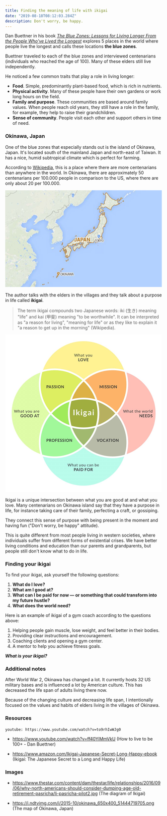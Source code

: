 ```yaml
---
title: Finding the meaning of life with ikigai
date: "2019-08-18T08:12:03.284Z"
description: Don't worry, be happy.
---
```


Dan Buettner in his book _[The Blue Zones: Lessons for Living Longer From the People Who've Lived the Longest](https://www.amazon.com/Blue-Zones-Lessons-Living-Longest/dp/1426207557)_ explores 5 places in the world where people live the longest and calls these locations **the blue zones**.

Buettner traveled to each of the blue zones and interviewed centenarians (individuals who reached the age of 100). Many of these elders still live independently.

He noticed a few common traits that play a role in living longer:

- **Food**. Simple, predominantly plant-based food, which is rich in nutrients.
- **Physical activity**. Many of these people have their own gardens or work long hours on the field.
- **Family and purpose**. These communities are based around family values. When people reach old years, they still have a role in the family, for example, they help to raise their grandchildren.
- **Sense of community**. People visit each other and support others in time of need.

### Okinawa, Japan

One of the blue zones that especially stands out is the island of Okinawa, Japan. It's located south of the mainland Japan and north-east of Taiwan. It has a nice, humid subtropical climate which is perfect for farming.

According to [Wikipedia](https://en.wikipedia.org/wiki/Centenarian), this is a place where there are more centenarians than anywhere in the world. In Okinawa, there are approximately 50 centenarians per 100.000 people in comparison to the US, where there are only about 20 per 100.000.

![Okinawa map](./okinawa-map.jpg)

The author talks with the elders in the villages and they talk about a purpose in life called **ikigai**.

> The term ikigai compounds two Japanese words: iki (生き) meaning "life" and kai (甲斐) meaning "to be worthwhile". It can be interpreted as "a reason for living", "meaning for life" or as they like to explain it "a reason to get up in the morning" (Wikipedia).

![Ikigai diagram](./ikigai-diagram.jpg)

Ikigai is a unique intersection between what you are good at and what you love. Many centenarians on Okinawa island say that they have a purpose in life, for instance taking care of their family, perfecting a craft, or gossiping.

They connect this sense of purpose with being present in the moment and having fun ("Don't worry, be happy" attitude).

This is quite different from most people living in western societies, where individuals suffer from different forms of existential crises. We have better living conditions and education than our parents and grandparents, but people still don't know what to do in life.

### Finding your ikigai

To find your ikigai, ask yourself the following questions:

1. **What do I love?**
2. **What am I good at?**
3. **What can I be paid for now — or something that could transform into my future hustle?**
4. **What does the world need?**

Here is an example of ikigai of a gym coach according to the questions above:

1. Helping people gain muscle, lose weight, and feel better in their bodies.
2. Providing clear instructions and encouragement.
3. Coaching clients and opening a gym center.
4. A mentor to help you achieve fitness goals.

**_What is your ikigai?_**

### Additional notes

After World War 2, Okinawa has changed a lot. It currently hosts 32 US military bases and is influenced a lot by American culture. This has decreased the life span of adults living there now.

Because of the changing culture and decreasing life span, I intentionally focused on the values and habits of elders living in the villages of Okinawa.

### Resources

`youtube: https://www.youtube.com/watch?v=to9rhIwWJg0`

- https://www.youtube.com/watch?v=ff40YiMmVkU (How to live to be 100+ - Dan Buettner)

- https://www.amazon.com/Ikigai-Japanese-Secret-Long-Happy-ebook (Ikigai: The Japanese Secret to a Long and Happy Life)

### Images

- https://www.thestar.com/content/dam/thestar/life/relationships/2016/09/06/why-north-americans-should-consider-dumping-age-old-retirement-pasricha/li-pasricha-pilot2.jpg (The diagram of Ikigai)

- https://i.ndtvimg.com/i/2015-10/okinawa_650x400_51444719705.png (The map of Okinawa, Japan)
